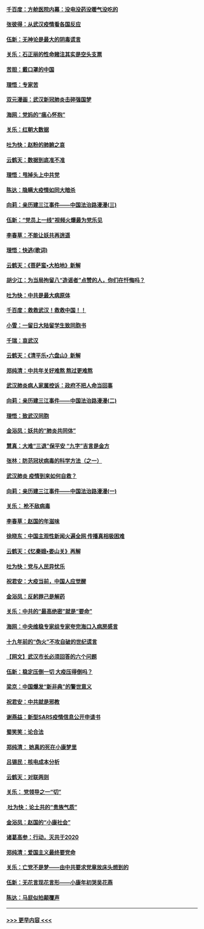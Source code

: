 #### [千百度：方舱医院内幕：没电没药没暖气没吃的](../pages/nsc993/n11850211.md?t=02072044) 
#### [张彼得：从武汉疫情看各国反应](../pages/nsc993/n11850102.md?t=02072044) 
#### [伍新：无神论是最大的阴毒谎言](../pages/nsc993/n11846129.md?t=02072044) 
#### [关乐：石正丽的性命赌注其实是空头支票](../pages/nsc993/n11846109.md?t=02072044) 
#### [苦胆：戴口罩的中国](../pages/nsc993/n11845576.md?t=02072044) 
#### [理悟：专家苦](../pages/nsc993/n11845564.md?t=02072044) 
#### [双元漫画：武汉新冠肺炎击碎强国梦](../pages/nsc993/n11843320.md?t=02072044) 
#### [海网：党妈的“瘟心怀抱”](../pages/nsc993/n11840740.md?t=02072044) 
#### [关乐：红朝大数据](../pages/nsc993/n11840675.md?t=02072044) 
#### [吐为快：赵粉的肺腑之哀](../pages/nsc993/n11840618.md?t=02072044) 
#### [云鹤天：数据到底准不准](../pages/nsc993/n11840325.md?t=02072044) 
#### [理悟：甩掉头上中共党](../pages/nsc993/n11838826.md?t=02072044) 
#### [陈达：隐瞒大疫情如同大暗杀](../pages/nsc993/n11838771.md?t=02072044) 
#### [向莉：亲历建三江事件——中国法治路漫漫(三)](../pages/nsc993/n11831825.md?t=02072044) 
#### [伍新：“党员上一线”视频火爆最为党乐见](../pages/nsc993/n11838200.md?t=02072044) 
#### [李春草：不能让妖共再逍遥](../pages/nsc993/n11838102.md?t=02072044) 
#### [理悟：快逃(歌词)](../pages/nsc993/n11838083.md?t=02072044) 
#### [云鹤天：《菩萨蛮▪大柏地》新解](../pages/nsc993/n11838059.md?t=02072044) 
#### [胡少江：为当局拘留八“造谣者”点赞的人，你们在忏悔吗？](../pages/nsc993/n11836801.md?t=02072044) 
#### [吐为快：中共是最大病原体](../pages/nsc993/n11836748.md?t=02072044) 
#### [千百度：救救武汉！救救中国！！](../pages/nsc993/n11836145.md?t=02072044) 
#### [小雪：一留日大陆留学生致同胞书](../pages/nsc993/n11834624.md?t=02072044) 
#### [千瑞：哀武汉](../pages/nsc993/n11833647.md?t=02072044) 
#### [云鹤天：《清平乐▪六盘山》新解](../pages/nsc993/n11833611.md?t=02072044) 
#### [郑纯清：中共年关好难熬 熬过更难熬](../pages/nsc993/n11833489.md?t=02072044) 
#### [武汉肺炎病人家属控诉：政府不把人命当回事](../pages/nsc993/n11833205.md?t=02072044) 
#### [向莉：亲历建三江事件——中国法治路漫漫(二)](../pages/nsc993/n11829102.md?t=02072044) 
#### [理悟：致武汉同胞](../pages/nsc993/n11831522.md?t=02072044) 
#### [金浴凤：妖共的“肺炎共同体”](../pages/nsc993/n11829448.md?t=02072044) 
#### [慧真：大难“三退”保平安 “九字”吉言是金方](../pages/nsc993/n11829501.md?t=02072044) 
#### [张林：防范冠状病毒的科学方法（之一）](../pages/nsc993/n11828618.md?t=02072044) 
#### [武汉肺炎 疫情到来如何自救？](../pages/nsc993/n11827632.md?t=02072044) 
#### [向莉：亲历建三江事件——中国法治路漫漫(一)](../pages/nsc993/n11827190.md?t=02072044) 
#### [关乐： 枪不敌病毒](../pages/nsc993/n11826746.md?t=02072044) 
#### [李春草：赵国的年滋味](../pages/nsc993/n11826321.md?t=02072044) 
#### [徐晓东：中国主观性新闻火遍全网 传播真相极困难](../pages/nsc993/n11826508.md?t=02072044) 
#### [云鹤天：《忆秦娥▪娄山关》再解](../pages/nsc993/n11824682.md?t=02072044) 
#### [吐为快：党与人民异忧乐](../pages/nsc993/n11824660.md?t=02072044) 
#### [祝君安：大疫当前，中国人应觉醒](../pages/nsc993/n11821946.md?t=02072044) 
#### [金浴凤：反躬罪己是解药](../pages/nsc993/n11820280.md?t=02072044) 
#### [关乐：中共的“最高绝密”就是“要命”](../pages/nsc993/n11816946.md?t=02072044) 
#### [海网：中央维稳专家组专家夸完海口入病房感言](../pages/nsc993/n11815138.md?t=02072044) 
#### [十九年前的“伪火”不攻自破的世纪谎言](../pages/nsc993/n11813238.md?t=02072044) 
#### [【网文】武汉市长必须回答的六个问题](../pages/nsc993/n11813848.md?t=02072044) 
#### [伍新：稳定压倒一切 大疫压得倒吗？](../pages/nsc993/n11812634.md?t=02072044) 
#### [梁京：中国爆发“新非典”的警世意义](../pages/nsc993/n11812554.md?t=02072044) 
#### [祝君安：中共就是邪教](../pages/nsc993/n11812431.md?t=02072044) 
#### [谢燕益：新型SARS疫情信息公开申请书](../pages/nsc993/n11808840.md?t=02072044) 
#### [蜀笑笑：论合法](../pages/nsc993/n11808064.md?t=02072044) 
#### [郑纯清： 她真的死在小康梦里](../pages/nsc993/n11806623.md?t=02072044) 
#### [吕锡民：核电成本分析](../pages/nsc993/n11806284.md?t=02072044) 
#### [云鹤天：对联两则](../pages/nsc993/n11805957.md?t=02072044) 
#### [关乐： 党领导之一“切”](../pages/nsc993/n11804505.md?t=02072044) 
#### [ 吐为快：论土共的“贵族气质”](../pages/nsc993/n11804490.md?t=02072044) 
#### [金浴凤：赵国的“小康社会”](../pages/nsc993/n11804452.md?t=02072044) 
#### [诸葛高参：行动，灭共于2020](../pages/nsc993/n11804120.md?t=02072044) 
#### [郑纯清：爱国主义最终要党命](../pages/nsc993/n11802197.md?t=02072044) 
#### [关乐：亡党不是梦——由中共要求党章放床头想到的](../pages/nsc993/n11802156.md?t=02072044) 
#### [伍新：无花言现花言形——小康年初哭吴花燕](../pages/nsc993/n11800044.md?t=02072044) 
#### [陈达：马屁似拍颠覆声](../pages/nsc993/n11800010.md?t=02072044) 

----
#### [ >>> 更早内容 <<< ](../indexes/nsc993-earlier.md)
